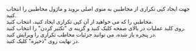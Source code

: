 <p>جهت ایجاد کپی تکراری از مخاطبین به منوی اصلی بروید و ماژول مخاطبین را انتخاب کنید.<br>مخاطبی را که می خواهید از آن کپی تکراری ایجاد کنید، انتخاب کنید.<br>روی کلید عملیات در بالای صفحه کلیک کنید و گزینه ی "تکثیر کردن" را انتخاب کنید.<br>در پنجره باز شده، می توانید جزئیات مخاطب تکراری را ویرایش کنید.<br>در نهایت روی "ذخیره" کلیک کنید.</p>